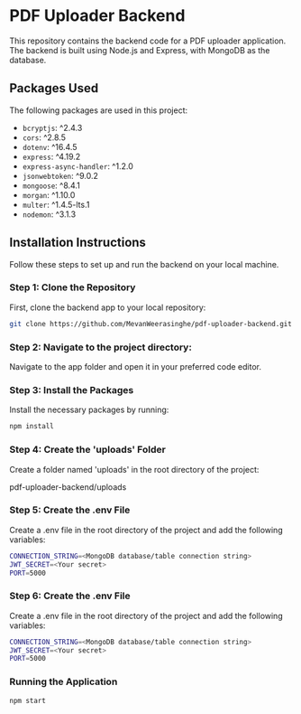 # PDF Uploader Backend

This repository contains the backend code for a PDF uploader application. The backend is built using Node.js and Express, with MongoDB as the database.

## Packages Used

The following packages are used in this project:

- `bcryptjs`: ^2.4.3
- `cors`: ^2.8.5
- `dotenv`: ^16.4.5
- `express`: ^4.19.2
- `express-async-handler`: ^1.2.0
- `jsonwebtoken`: ^9.0.2
- `mongoose`: ^8.4.1
- `morgan`: ^1.10.0
- `multer`: ^1.4.5-lts.1
- `nodemon`: ^3.1.3

## Installation Instructions

Follow these steps to set up and run the backend on your local machine.

### Step 1: Clone the Repository

First, clone the backend app to your local repository:

```sh
git clone https://github.com/MevanWeerasinghe/pdf-uploader-backend.git
```

### Step 2: Navigate to the project directory:

Navigate to the app folder and open it in your preferred code editor.

### Step 3: Install the Packages

Install the necessary packages by running:

```sh
npm install
```

### Step 4: Create the 'uploads' Folder

Create a folder named 'uploads' in the root directory of the project:

pdf-uploader-backend/uploads

### Step 5: Create the .env File

Create a .env file in the root directory of the project and add the following variables:

```sh
CONNECTION_STRING=<MongoDB database/table connection string>
JWT_SECRET=<Your secret>
PORT=5000
```

### Step 6: Create the .env File

Create a .env file in the root directory of the project and add the following variables:

```sh
CONNECTION_STRING=<MongoDB database/table connection string>
JWT_SECRET=<Your secret>
PORT=5000
```

### Running the Application

```sh
npm start
```



